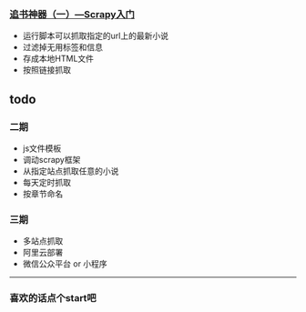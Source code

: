 
### [追书神器（一）—Scrapy入门](https://yanyezhang.github.io/2017/12/19/Scrapy%E5%85%A5%E9%97%A8%E5%AE%9E%E7%8E%B0%E2%80%94%E6%87%92%E4%BA%BA%E8%BF%BD%E4%B9%A6/)
* 运行脚本可以抓取指定的url上的最新小说
* 过滤掉无用标签和信息
* 存成本地HTML文件
* 按照链接抓取

## todo
### 二期
* js文件模板
* 调动scrapy框架
* 从指定站点抓取任意的小说
* 每天定时抓取
* 按章节命名

### 三期
* 多站点抓取
* 阿里云部署
* 微信公众平台 or 小程序

---

### 喜欢的话点个start吧
